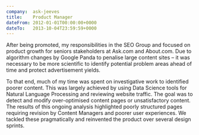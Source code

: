 ```yaml
---
company:  ask-jeeves
title:    Product Manager
dateFrom: 2012-01-01T00:00:00+0000
dateTo:   2013-10-04T23:59:59+0000
---
```

After being promoted, my responsibilities in the SEO Group and focused on product growth for seniors stakeholders at Ask.com and About.com. Due to algorithm changes by Google Panda to penalise large content sites – it was necessary to be more scientific to identify potential problem areas ahead of time and protect advertisement yields.

To that end, much of my time was spent on investigative work to identified poorer content. This was largely achieved by using Data Science tools for Natural Language Processing and reviewing website traffic. The goal was to detect and modify over-optimised content pages or unsatisfactory content. The results of this ongoing analysis highlighted poorly structured pages requiring revision by Content Managers and poorer user experiences. We tackled these pragmatically and reinvented the product over several design sprints.
